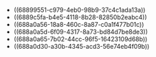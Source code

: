 - ((68899551-c979-4eb0-98b9-37c4c1ada13a))
- ((6889c5fa-b4e5-4118-8b28-82850b2eabc4))
- ((688a0a56-18a8-460c-8a87-c0a1f477b01c))
- ((688a0a5d-6f09-4317-8a73-bd84d7be8de3))
- ((688a0a65-7b02-44cc-96f5-16423109d68b))
- ((688a0d30-a30b-4345-acd3-56e74eb4f09b))